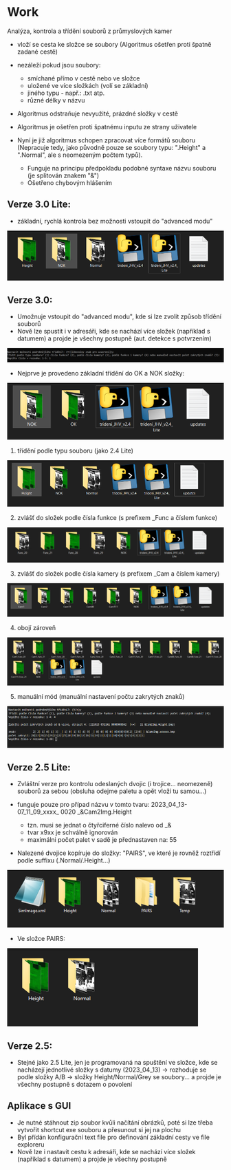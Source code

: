 # Work
Analýza, kontrola a třídění souborů z průmyslových kamer

- vloží se cesta ke složce se soubory (Algoritmus ošetřen proti špatně zadané cestě)
- nezáleží pokud jsou soubory: 
  - smíchané přímo v cestě nebo ve složce
  - uložené ve více složkách (volí se základní)
  - jiného typu - např.: .txt atp.
  - různé délky v názvu
                              
- Algoritmus odstraňuje nevyužité, prázdné složky v cestě
- Algoritmus je ošetřen proti špatnému inputu ze strany uživatele
- Nyní je již algoritmus schopen zpracovat více formátů souboru (Nepracuje tedy, jako původně pouze se soubory typu: ".Height" a ".Normal", ale s neomezeným počtem typů).
	- Funguje na principu předpokladu podobné syntaxe názvu souboru (je splitován znakem "&")
	- Ošetřeno chybovým hlášením

## Verze 3.0 Lite:
- základní, rychlá kontrola bez možnosti vstoupit do "advanced modu"

![ukázka verze 3.0 Lite](images/24lite.PNG)

## Verze 3.0:
- Umožnuje vstoupit do "advanced modu", kde si lze zvolit způsob třídění souborů
- Nově lze spustit i v adresáři, kde se nachází více složek (například s datumem) a projde je všechny postupně (aut. detekce s potvrzením)

![ukázka verze 3.0 moznosti](images/24_moznosti.PNG)

- Nejprve je provedeno základní třídění do OK a NOK složky:

![ukázka verze 3.0 základ](images/24_basic.PNG)

1) třídění podle typu souboru (jako 2.4 Lite)

![ukázka verze 3.0 - podle typu](images/24_type.PNG)


2) zvlášť do složek podle čísla funkce (s prefixem _Func a číslem funkce)

![ukázka verze 3.0-funkce](images/24func.PNG)

3) zvlášť do složek podle čísla kamery (s prefixem _Cam a číslem kamery)

![ukázka verze 3.0-camera](images/24cam.PNG)

4) obojí zároveň

![ukázka verze 3.0-both](images/24both.PNG)

5) manuální mód (manuální nastavení počtu zakrytých znaků)

![ukázka mannual. módu 3.0](images/24_manual.PNG)

## Verze 2.5 Lite:

- Zvláštní verze pro kontrolu odeslaných dvojic (i trojice... neomezeně) souborů za sebou (obsluha odejme paletu a opět vloží tu samou...)

- funguje pouze pro případ názvu v tomto tvaru: 2023_04_13-07_11_09_xxxx_   0020   _&Cam2Img.Height
	- tzn. musi se jednat o čtyřciferné číslo nalevo od _&
	- tvar x9xx je schválně ignorován
	- maximálni počet palet v sadě je přednastaven na: 55


- Nalezené dvojice kopíruje do složky: "PAIRS", ve které je rovněž roztřídí podle suffixu (.Normal/.Height...)

![ukázka verze 2.5 Lite](images/25basic.PNG)

- Ve složce PAIRS:

![ukázka verze 2.5 Lite pairs](images/25pairs.PNG)

## Verze 2.5:
- Stejné jako 2.5 Lite, jen je programovaná na spuštění ve složce, kde se nacházejí jednotlivé složky s datumy (2023_04_13) -> rozhoduje se podle složky A/B -> složky Height/Normal/Grey se soubory... a projde je všechny postupně s dotazem o povolení

## Aplikace s GUI
- Je nutné stáhnout zip soubor kvůli načítání obrázků, poté si lze třeba vytvořit shortcut exe souboru a přesunout si jej na plochu
- Byl přídán konfigurační text file pro definování základní cesty ve file exploreru
- Nově lze i nastavit cestu k adresáři, kde se nachází více složek (například s datumem) a projde je všechny postupně